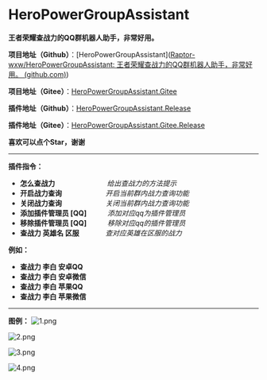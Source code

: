 # HeroPowerGroupAssistant
**王者荣耀查战力的QQ群机器人助手，非常好用。**

**项目地址（Github）**：[HeroPowerGroupAssistant]([Raptor-wxw/HeroPowerGroupAssistant: 王者荣耀查战力的QQ群机器人助手，非常好用。 (github.com)](https://github.com/Raptor-wxw/HeroPowerGroupAssistant))

**项目地址（Gitee）**：[HeroPowerGroupAssistant.Gitee](https://gitee.com/wang_xiaowen/hero-power-group-assistant)



**插件地址（Github）**：[HeroPowerGroupAssistant.Release](https://github.com/Raptor-wxw/HeroPowerGroupAssistant/releases)

**插件地址（Gitee）**：[HeroPowerGroupAssistant.Gitee.Release](https://gitee.com/wang_xiaowen/hero-power-group-assistant/releases)

**喜欢可以点个Star，谢谢**

****

**插件指令：**

- **怎么查战力**&emsp;&emsp;&emsp;&emsp;&emsp;&ensp;&emsp;&emsp;*给出查战力的方法提示*
- **开启战力查询** &emsp;&emsp;&emsp;&emsp;&emsp;&emsp;*开启当前群内战力查询功能*
- **关闭战力查询** &emsp;&emsp;&emsp;&emsp;&emsp;&emsp;*关闭当前群内战力查询功能*
- **添加插件管理员 [QQ]**&emsp;&emsp;*&emsp;添加对应qq为插件管理员*
- **移除插件管理员 [QQ]**&emsp;&emsp;&emsp;*移除对应qq的插件管理员*
- **查战力 英雄名 区服** &ensp;&emsp;&emsp;&emsp;*查对应英雄在区服的战力*

**例如：**


* **查战力 李白 安卓QQ**
* **查战力 李白 安卓微信**
* **查战力 李白 苹果QQ**
* **查战力 李白 苹果微信**

****

**图例：**
![1.png](https://s2.loli.net/2022/05/11/pjVFyMzYlhwL6Ru.png)
&emsp;

![2.png](https://s2.loli.net/2022/05/11/SVOisGw1Ky9gFfN.png)

![3.png](https://s2.loli.net/2022/05/11/xYFk78itBs1J9D2.png)

![4.png](https://s2.loli.net/2022/05/11/4S3GKqOfo7hBQAi.png)
